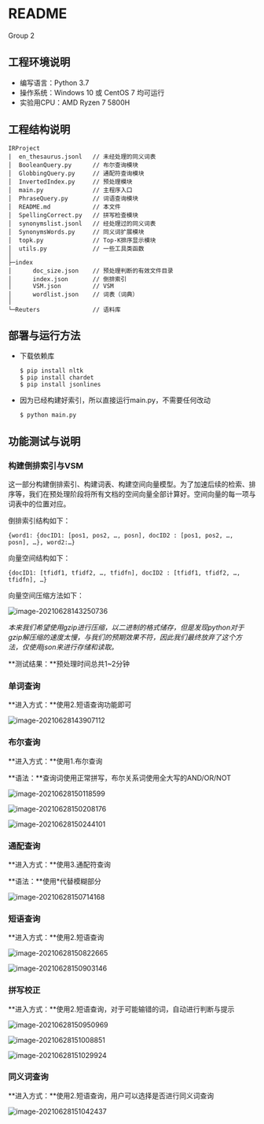 # README

Group 2

## 工程环境说明

* 编写语言：Python 3.7
* 操作系统：Windows 10 或 CentOS 7 均可运行
* 实验用CPU：AMD Ryzen 7 5800H

## 工程结构说明

```
IRProject
|  en_thesaurus.jsonl	// 未经处理的同义词表
│  BooleanQuery.py		// 布尔查询模块
│  GlobbingQuery.py		// 通配符查询模块
│  InvertedIndex.py		// 预处理模块
│  main.py				// 主程序入口
│  PhraseQuery.py		// 词语查询模块
│  README.md			// 本文件
│  SpellingCorrect.py	// 拼写检查模块
│  synonymslist.jsonl	// 经处理过的同义词表
│  SynonymsWords.py		// 同义词扩展模块
│  topk.py				// Top-K排序显示模块
│  utils.py				// 一些工具类函数
│  
├─index
│      doc_size.json	// 预处理判断的有效文件目录
│      index.json		// 倒排索引
│      VSM.json			// VSM
│      wordlist.json	// 词表（词典）
│      
└─Reuters				// 语料库
```

## 部署与运行方法

* 下载依赖库

  ```
  $ pip install nltk
  $ pip install chardet
  $ pip install jsonlines
  ```

* 因为已经构建好索引，所以直接运行main.py，不需要任何改动

  ```
  $ python main.py
  ```

## 功能测试与说明

### 构建倒排索引与VSM

这一部分构建倒排索引、构建词表、构建空间向量模型。为了加速后续的检索、排序等，我们在预处理阶段将所有文档的空间向量全部计算好。空间向量的每一项与词表中的位置对应。

倒排索引结构如下：

```
{word1: {docID1: [pos1, pos2, …, posn], docID2 : [pos1, pos2, …, posn], …}, word2:…}
```

向量空间结构如下：

```
{docID1: [tfidf1, tfidf2, …, tfidfn], docID2 : [tfidf1, tfidf2, …, tfidfn], …}
```

向量空间压缩方法如下：

![image-20210628143250736](https://ruin-typora.oss-cn-beijing.aliyuncs.com/image-20210628143250736.png)

*本来我们希望使用gzip进行压缩，以二进制的格式储存，但是发现python对于gzip解压缩的速度太慢，与我们的预期效果不符，因此我们最终放弃了这个方法，仅使用json来进行存储和读取。*

**测试结果：**预处理时间总共1~2分钟

### 单词查询

**进入方式：**使用2.短语查询功能即可

![image-20210628143907112](https://ruin-typora.oss-cn-beijing.aliyuncs.com/image-20210628143907112.png)

### 布尔查询

**进入方式：**使用1.布尔查询

**语法：**查询词使用正常拼写，布尔关系词使用全大写的AND/OR/NOT

![image-20210628150118599](https://ruin-typora.oss-cn-beijing.aliyuncs.com/image-20210628150118599.png)

![image-20210628150208176](https://ruin-typora.oss-cn-beijing.aliyuncs.com/image-20210628150208176.png)

![image-20210628150244101](https://ruin-typora.oss-cn-beijing.aliyuncs.com/image-20210628150244101.png)

### 通配查询

**进入方式：**使用3.通配符查询

**语法：**使用*代替模糊部分

![image-20210628150714168](https://ruin-typora.oss-cn-beijing.aliyuncs.com/image-20210628150714168.png)

### 短语查询

**进入方式：**使用2.短语查询

![image-20210628150822665](https://ruin-typora.oss-cn-beijing.aliyuncs.com/image-20210628150822665.png)

![image-20210628150903146](https://ruin-typora.oss-cn-beijing.aliyuncs.com/image-20210628150903146.png)

### 拼写校正

**进入方式：**使用2.短语查询，对于可能输错的词，自动进行判断与提示

![image-20210628150950969](https://ruin-typora.oss-cn-beijing.aliyuncs.com/image-20210628150950969.png)

![image-20210628151008851](https://ruin-typora.oss-cn-beijing.aliyuncs.com/image-20210628151008851.png)

![image-20210628151029924](https://ruin-typora.oss-cn-beijing.aliyuncs.com/image-20210628151029924.png)

### 同义词查询

**进入方式：**使用2.短语查询，用户可以选择是否进行同义词查询

![image-20210628151042437](https://ruin-typora.oss-cn-beijing.aliyuncs.com/image-20210628151042437.png)
